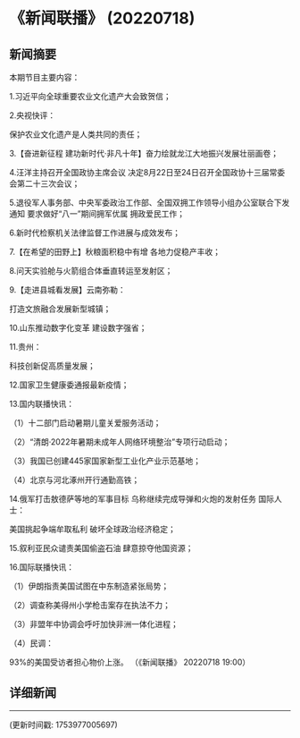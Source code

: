 # 《新闻联播》 (20220718)

## 新闻摘要

本期节目主要内容：


1.习近平向全球重要农业文化遗产大会致贺信；


2.央视快评：

保护农业文化遗产是人类共同的责任；


3.【奋进新征程 建功新时代·非凡十年】奋力绘就龙江大地振兴发展壮丽画卷；


4.汪洋主持召开全国政协主席会议 决定8月22日至24日召开全国政协十三届常委会第二十三次会议；


5.退役军人事务部、中央军委政治工作部、全国双拥工作领导小组办公室联合下发通知 要求做好“八一”期间拥军优属 拥政爱民工作；


6.新时代检察机关法律监督工作进展与成效发布；


7.【在希望的田野上】秋粮面积稳中有增 各地力促稳产丰收；


8.问天实验舱与火箭组合体垂直转运至发射区；


9.【走进县城看发展】云南弥勒：

打造文旅融合发展新型城镇；


10.山东推动数字化变革 建设数字强省；


11.贵州：

科技创新促高质量发展；


12.国家卫生健康委通报最新疫情；


13.国内联播快讯：


（1）十二部门启动暑期儿童关爱服务活动；


（2）“清朗·2022年暑期未成年人网络环境整治”专项行动启动；


（3）我国已创建445家国家新型工业化产业示范基地；


（4）北京与河北涿州开行通勤高铁；


14.俄军打击敖德萨等地的军事目标 乌称继续完成导弹和火炮的发射任务 国际人士：

美国挑起争端牟取私利 破坏全球政治经济稳定；


15.叙利亚民众谴责美国偷盗石油 肆意掠夺他国资源；


16.国际联播快讯：


（1）伊朗指责美国试图在中东制造紧张局势；


（2）调查称美得州小学枪击案存在执法不力；


（3）非盟年中协调会呼吁加快非洲一体化进程；


（4）民调：

93%的美国受访者担心物价上涨。
（《新闻联播》 20220718 19:00）

## 详细新闻

---

(更新时间戳: 1753977005697)

